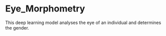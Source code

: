 # Eye_Morphometry
This deep learning model analyses the eye of an individual and determines the gender.

